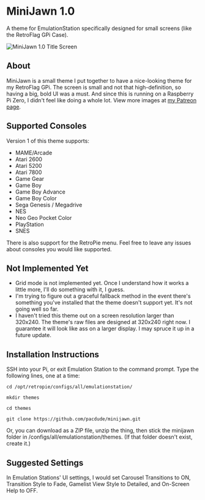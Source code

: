 # MiniJawn 1.0
A theme for EmulationStation specifically designed for small screens (like the RetroFlag GPi Case). 

![MiniJawn 1.0 Title Screen](https://c10.patreonusercontent.com/3/eyJwIjoxfQ%3D%3D/patreon-media/p/post/27746437/a62326ef3c034d24a4cbb4f080ca2dc0/1.jpeg?token-time=1562112000&token-hash=b8XWjP5zZAkBGBuVzrvAsTvqQCIIKMuUzwJgfdkmu2c%3D "MiniJawn 1.0 Title Screen")


## About
MiniJawn is a small theme I put together to have a nice-looking theme for my RetroFlag GPi. The screen is small and not that high-definition, so having a big, bold UI was a must. And since this is running on a Raspberry Pi Zero, I didn't feel like doing a whole lot. View more images at [my Patreon page](https://www.patreon.com/posts/27746437).

## Supported Consoles
Version 1 of this theme supports:
- MAME/Arcade
- Atari 2600
- Atari 5200
- Atari 7800
- Game Gear
- Game Boy
- Game Boy Advance
- Game Boy Color
- Sega Genesis / Megadrive
- NES
- Neo Geo Pocket Color
- PlayStation
- SNES

There is also support for the RetroPie menu. Feel free to leave any issues about consoles you would like supported.

## Not Implemented Yet
- Grid mode is not implemented yet. Once I understand how it works a little more, I'll do something with it, I guess.
- I'm trying to figure out a graceful fallback method in the event there's something you've installed that the theme doesn't support yet. It's not going well so far.
- I haven't tried this theme out on a screen resolution larger than 320x240. The theme's raw files are designed at 320x240 right now. I guarantee it will look like ass on a larger display. I may spruce it up in a future update.

## Installation Instructions
SSH into your Pi, or exit Emulation Station to the command prompt. Type the following lines, one at a time:

`cd /opt/retropie/configs/all/emulationstation/`

`mkdir themes`

`cd themes`

`git clone https://github.com/pacdude/minijawn.git`

Or, you can download as a ZIP file, unzip the thing, then stick the minijawn folder in /configs/all/emulationstation/themes. (If that folder doesn't exist, create it.)

## Suggested Settings
In Emulation Stations' UI settings, I would set Carousel Transitions to ON, Transition Style to Fade, Gamelist View Style to Detailed, and On-Screen Help to OFF.


